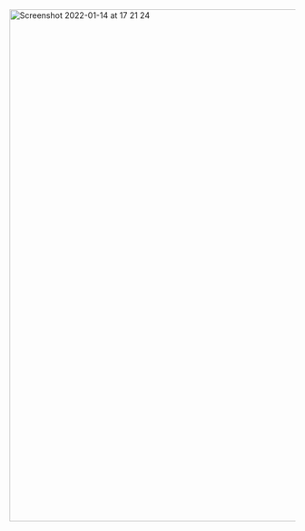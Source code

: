 <img width="901" alt="Screenshot 2022-01-14 at 17 21 24" src="https://user-images.githubusercontent.com/91305830/149511600-b420583b-7c1f-41f0-b6a0-c8070769b0e2.png">
